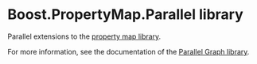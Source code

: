 # Boost.PropertyMap.Parallel library

Parallel extensions to the [property map library](https://boost.org/libs/property_map).

For more information, see the documentation of the [Parallel Graph library](https://boost.org/libs/graph_parallel).
